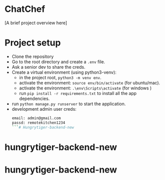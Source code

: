 # ChatChef

[A brief project overview here]

# Project setup
- Clone the repository
- Go to the root directory and create a `.env` file.
- Ask a senior dev to share the creds.
- Create a virtual environment (using python3-venv):
  - in the project root, `python3 -m venv env`.
  - activate the environment: `source env/bin/activate` (for ubuntu/mac).
  - activate the environment: `.\env\Scripts\activate` (for windows )
  - run `pip install -r requirements.txt` to install all the app dependencies.
- run `python manage.py runserver` to start the application.
- development admin user creds:
    ```bash
    email: admin@gmail.com
    passd: remotekitchen1234
    ```# Hungrytiger-backend-new
# hungrytiger-backend-new
# hungrytiger-backend-new
